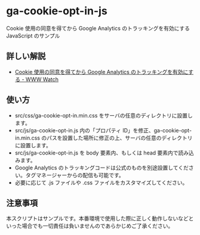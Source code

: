 # ga-cookie-opt-in-js

Cookie 使用の同意を得てから Google Analytics のトラッキングを有効にする JavaScript のサンプル

## 詳しい解説

- [Cookie 使用の同意を得てから Google Analytics のトラッキングを有効にする - WWW Watch](https://hyper-text.org/archives/2018/05/google_analytics_cookie_opt_in.shtml)

## 使い方

- src/css/ga-cookie-opt-in.min.css をサーバの任意のディレクトリに設置します。
- src/js/ga-cookie-opt-in.js 内の「プロパティ ID」を修正、ga-cookie-opt-in.min.css のパスを設置した場所に修正の上、サーバの任意のディレクトリに設置します。
- src/js/ga-cookie-opt-in.js を body 要素内、もしくは head 要素内で読み込みます。
- Google Analytics のトラッキングコードは公式のものを別途設置してください。タグマネージャーからの配信も可能です。
- 必要に応じて .js ファイルや .css ファイルをカスタマイズしてください。

## 注意事項

本スクリプトはサンプルです。本番環境で使用した際に正しく動作しないなどといった場合でも一切責任は負いませんのであらかじめご了承ください。